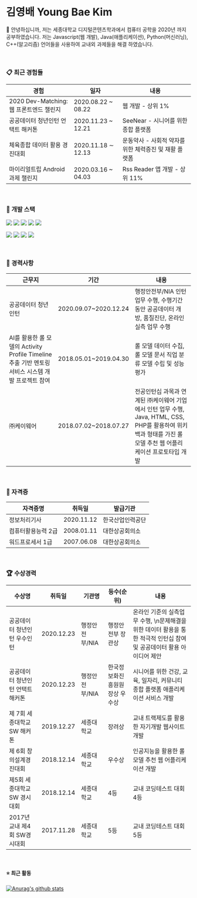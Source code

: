 # 김영배 Young Bae Kim


 👋 안녕하십니까, 저는 세종대학교 디지털콘텐츠학과에서 컴퓨터 공학을 2020년 까지 공부하였습니다. 저는 Javascript(웹 개발), Java(애플리케이션), Python(머신러닝), C++(알고리즘) 언어들을 사용하여 교내외 과제들을 해결 하였습니다.

</br>

### 📋 최근 경험들


|경험|일자|내용|
|------|---|------|
|2020 Dev-Matching: 웹 프론트엔드 챌린지|2020.08.22 ~ 08.22|웹 개발 - 상위 1%|
|공공데이터 청년인턴 언택트 해커톤|2020.11.23 ~ 12.21|SeeNear - 시니어를 위한 종합 플랫폼|
|체육종합 데이터 활용 경진대회|2020.11.18 ∼ 12.13| 운동약사 - 사회적 약자를 위한 체력증진 및 재활 플랫폼|
|마이리얼트립 Android 과제 챌린지|2020.03.16 ~ 04.03|Rss Reader 앱 개발 - 상위 11%|

</br>

### 🧰 개발 스택


![](	https://img.shields.io/badge/Java-ED8B00?style=for-the-badge&logo=java&logoColor=white) 
![](https://img.shields.io/badge/C%2B%2B-00599C?style=for-the-badge&logo=c%2B%2B&logoColor=white)
![](https://img.shields.io/badge/Python-14354C?style=for-the-badge&logo=python&logoColor=white)
![](https://img.shields.io/badge/JavaScript-323330?style=for-the-badge&logo=javascript&logoColor=F7DF1E)
![](https://img.shields.io/badge/HTML5-E34F26?style=for-the-badge&logo=html5&logoColor=white)

![](https://img.shields.io/badge/CSS3-1572B6?style=for-the-badge&logo=css3&logoColor=white)
![](https://img.shields.io/badge/Node.js-43853D?style=for-the-badge&logo=node.js&logoColor=white)
![](https://img.shields.io/badge/React-20232A?style=for-the-badge&logo=react&logoColor=61DAFB)
![](	https://img.shields.io/badge/MySQL-00000F?style=for-the-badge&logo=mysql&logoColor=white)

</br>

### 🏢 경력사항


|근무지|기간|내용|
|------------|------------|---------|
|공공데이터 청년인턴|2020.09.07~2020.12.24|행정안전부/NIA 인턴 업무 수행, 수행기간 동안 공공데이터 개방, 품질진단, 온라인 실측 업무 수행|
|AI를 활용한 롤 모델의 Activity Profile Timeline 추출 기반 멘토링 서비스 시스템 개발 프로젝트 참여|2018.05.01~2019.04.30|롤 모델 데이터 수집, 롤 모델 문서 직업 분류 모델 수립 및 성능 평가|
|㈜케이웨어|2018.07.02~2018.07.27|전공인턴십 과목과 연계된 ㈜케이웨어 기업에서 인턴 업무 수행, Java, HTML, CSS, PHP를 활용하여 위키백과 형태를 가진 롤 모델 추천 웹 어플리케이션 프로토타입 개발|


</br>

### 💼 자격증

|자격증명|취득일|발급기관|
|------|---|---|
|정보처리기사|2020.11.12|한국산업인력공단|
|컴퓨터활용능력 2급|2008.01.11|대한상공회의소|
|워드프로세서 1급|2007.06.08|대한상공회의소|


</br>

### 🏆 수상경력

|수상명|취득일|기관명|등수(순위)|내용|
|---|---|------|------|---|
|공공데이터 청년인턴 우수인턴|2020.12.23|행정안전부/NIA|행정안전부 장관상|온라인 기준의 실측업무 수행, \n문제해결을 위한 데이터 활용을 통한 적극적 인턴십 참여 및 공공데이터 활용 아이디어 제안|
|공공데이터 청년인턴 언택트해커톤|2020.12.23|행정안전부/NIA|한국정보화진흥원원장상 우수상|시니어를 위한 건강, 교육, 일자리, 커뮤니티 종합 플랫폼 애플리케이션 서비스 개발|
|제 7회 세종대학교 SW 해커톤|2019.12.27|세종대학교|장려상|교내 트랙제도를 활용한 자기개발 웹사이트 개발|
|제 6회 창의설계경진대회|2018.12.14|세종대학교|우수상|인공지능을 활용한 롤 모델 추천 웹 어플리케이션 개발|
|제5회 세종대학교 SW 경시대회|2018.12.14|세종대학교|4등|교내 코딩테스트 대회 4등|
|2017년 교내 제4회 SW경시대회|2017.11.28|세종대학교|5등|교내 코딩테스트 대회 5등|


</br>

#### ⭐  최근 활동

[![Anurag's github stats](https://github-readme-stats.vercel.app/api?username=canoe726&hide_border=true)](https://github.com/anuraghazra/github-readme-stats)

</br>
